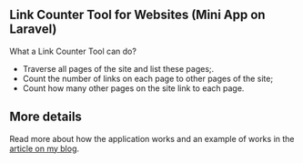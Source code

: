 

## Link Counter Tool for Websites (Mini App on Laravel)

What a Link Counter Tool can do?

- Traverse all pages of the site and list these pages;.
- Count the number of links on each page to other pages of the site;
- Count how many other pages on the site link to each page.

## More details

Read more about how the application works and an example of works in the [article on my blog](https://andreyblog.com/link-counter-tool-for-websites-mini-app-on-laravel/).
